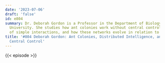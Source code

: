 ```yaml
---
date: '2023-07-06'
draft: 'false'
id: e804
summary: Dr. Deborah Gordon is a Professor in the Department of Biology at Stanford
  University. She studies how ant colonies work without central control using networks
  of simple interactions, and how these networks evolve in relation to changing environments.
title: '#804 Deborah Gordon: Ant Colonies, Distributed Intelligence, and Systems Without
  Central Control'
---
```

{{< episode >}}
